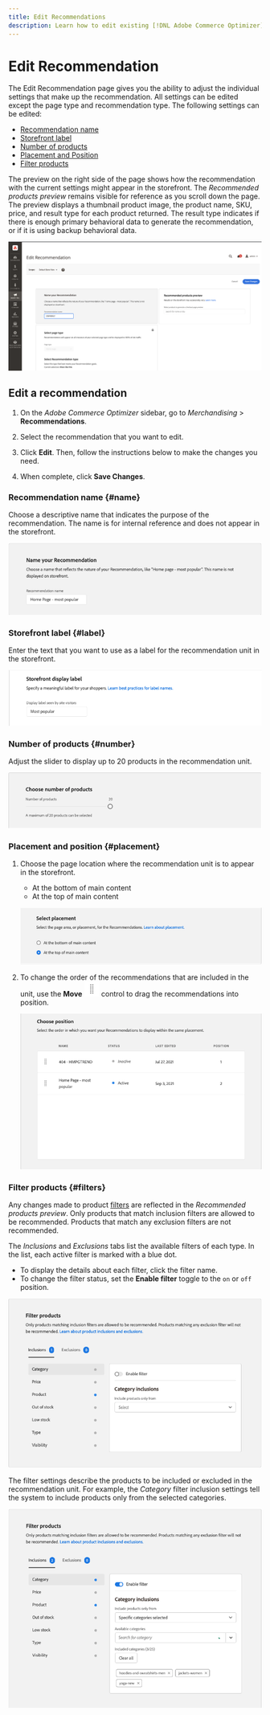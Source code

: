 ```yaml
---
title: Edit Recommendations
description: Learn how to edit existing [!DNL Adobe Commerce Optimizer] recommendations.
---
```

# Edit Recommendation

The Edit Recommendation page gives you the ability to adjust the individual settings that make up the recommendation. All settings can be edited except the page type and recommendation type. The following settings can be edited:

- [Recommendation name](#name)
- [Storefront label](#label)
- [Number of products](#number)
- [Placement and Position](#placement)
- [Filter products](#filters)

The preview on the right side of the page shows how the recommendation with the current settings might appear in the storefront. The _Recommended products preview_ remains visible for reference as you scroll down the page. The preview displays a thumbnail product image, the product name, SKU, price, and result type for each product returned. The result type indicates if there is enough primary behavioral data to generate the recommendation, or if it is using backup behavioral data.

![Edit Recommendations](../../assets/edit-recommendation.png)

## Edit a recommendation

1. On the _Adobe Commerce Optimizer_ sidebar, go to _Merchandising_ > **Recommendations**.

1. Select the recommendation that you want to edit.

1. Click **Edit**. Then, follow the instructions below to make the changes you need.

1. When complete, click **Save Changes**.

### Recommendation name {#name}

Choose a descriptive name that indicates the purpose of the recommendation. The name is for internal reference and does not appear in the storefront.

![Edit name](../../assets/edit-name.png)

### Storefront label {#label}

Enter the text that you want to use as a label for the recommendation unit in the storefront.

![Edit label](../../assets/edit-storefront-label.png)

### Number of products {#number}

Adjust the slider to display up to 20 products in the recommendation unit.

![Edit number of products](../../assets/edit-number-of-products.png)

### Placement and position {#placement}

1. Choose the page location where the recommendation unit is to appear in the storefront.

   - At the bottom of main content
   - At the top of main content

   ![Edit placement](../../assets/edit-placement.png)

1. To change the order of the recommendations that are included in the unit, use the **Move** ![Move selector](../../assets/icon-move.png) control to drag the recommendations into position.

   ![Edit position](../../assets/edit-position.png)

### Filter products {#filters}

Any changes made to product [filters](filters.md) are reflected in the _Recommended products preview_. Only products that match inclusion filters are allowed to be recommended. Products that match any exclusion filters are not recommended.

The _Inclusions_ and _Exclusions_ tabs list the available filters of each type. In the list, each active filter is marked with a blue dot.

- To display the details about each filter, click the filter name.
- To change the filter status, set the **Enable filter** toggle to the `on` or `off` position.

![Edit filters](../../assets/edit-filters.png)

The filter settings describe the products to be included or excluded in the recommendation unit. For example, the _Category_ filter inclusion settings tell the system to include products only from the selected categories.

![Edit category filter](../../assets/edit-filter-category.png)
